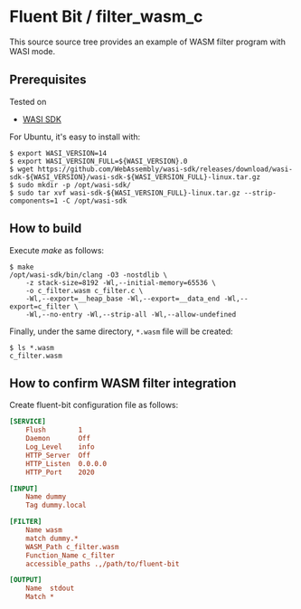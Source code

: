 # Fluent Bit / filter_wasm_c

This source source tree provides an example of WASM filter program with WASI mode.

## Prerequisites

Tested on

* [WASI SDK](https://github.com/WebAssembly/wasi-sdk)

For Ubuntu, it's easy to install with:

```console
$ export WASI_VERSION=14
$ export WASI_VERSION_FULL=${WASI_VERSION}.0
$ wget https://github.com/WebAssembly/wasi-sdk/releases/download/wasi-sdk-${WASI_VERSION}/wasi-sdk-${WASI_VERSION_FULL}-linux.tar.gz
$ sudo mkdir -p /opt/wasi-sdk/
$ sudo tar xvf wasi-sdk-${WASI_VERSION_FULL}-linux.tar.gz --strip-components=1 -C /opt/wasi-sdk
```

## How to build

Execute _make_ as follows:

```console
$ make
/opt/wasi-sdk/bin/clang -O3 -nostdlib \
	-z stack-size=8192 -Wl,--initial-memory=65536 \
	-o c_filter.wasm c_filter.c \
	-Wl,--export=__heap_base -Wl,--export=__data_end -Wl,--export=c_filter \
	-Wl,--no-entry -Wl,--strip-all -Wl,--allow-undefined
```

Finally, under the same directory, `*.wasm` file will be created:

```console
$ ls *.wasm
c_filter.wasm
```

## How to confirm WASM filter integration

Create fluent-bit configuration file as follows:

```ini
[SERVICE]
    Flush        1
    Daemon       Off
    Log_Level    info
    HTTP_Server  Off
    HTTP_Listen  0.0.0.0
    HTTP_Port    2020

[INPUT]
    Name dummy
    Tag dummy.local

[FILTER]
    Name wasm
    match dummy.*
    WASM_Path c_filter.wasm
    Function_Name c_filter
    accessible_paths .,/path/to/fluent-bit

[OUTPUT]
    Name  stdout
    Match *

```
